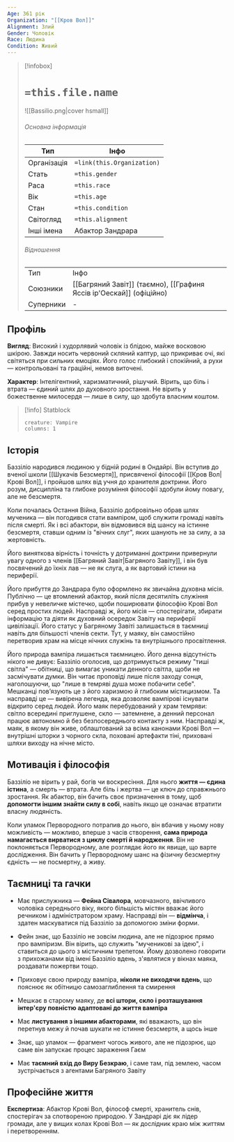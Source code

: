 ```yaml
---
Age: 361 рік
Organization: "[[Кров Вол]]"
Alignment: Злий
Gender: Чоловік
Race: Людина
Condition: Живий
---
```

> [!infobox]
> 
> # `=this.file.name`
> 
> ![[Bassilio.png|cover hsmall]]
> 
> ###### Основна інформація
> 
> |Тип|Інфо|
> |---|---|
> |Організація|`=link(this.Organization)`|
> |Стать|`=this.gender`|
> |Раса|`=this.race`|
> |Вік|`=this.age`|
> |Стан|`=this.condition`|
> |Світогляд|`=this.alignment`|
> |Інші імена|Абактор Зандрара|
> 
> ###### Відношення
> 
> |   |   |
> |---|---|
> |Тип|Інфо|
> |Союзники|[[Багряний Завіт]] (таємно), [[Графиня Яссів ір'Оескай]] (офіційно)|
> |Суперники|-|

## Профіль

**Вигляд**: Високий і худорлявий чоловік із блідою, майже восковою шкірою. Завжди носить червоний скляний каптур, що прикриває очі, які світяться при сильних емоціях. Його голос глибокий і спокійний, а рухи — контрольовані та граційні, немов виточені.

**Характер**: Інтелігентний, харизматичний, рішучий. Вірить, що біль і втрата — єдиний шлях до духовного зростання. Не вірить у божественне милосердя — лише в силу, що здобута власним коштом.

> [!info] Statblock
> 
> ```statblock 
> creature: Vampire
> columns: 1
> ```

## Історія

Баззіліо народився людиною у бідній родині в Ондайрі. Він вступив до вченої школи [[Шукачів Безсмертя]], присвяченої філософії [[Кров Вол|Крові Вол]], і пройшов шлях від учня до хранителя доктрини. Його розум, дисципліна та глибоке розуміння філософії здобули йому повагу, але не безсмертя.

Коли почалась Остання Війна, Баззіліо добровільно обрав шлях мученика — він погодився стати вампіром, щоб служити громаді навіть після смерті. Як і всі абактори, він відмовився від шансу на істинне безсмертя, ставши одним із "вічних слуг", яких шанують не за силу, а за жертовність.

Його виняткова вірність і точність у дотриманні доктрини привернули увагу одного з членів [[Багряний Завіт|Багряного Завіту]], і він був посвячений до їхніх лав — не як слуга, а як вартовий істини на периферії.

Його прибуття до Зандрара було оформлено як звичайна духовна місія. Публічно — це втомлений абактор, який після десятиліть служіння прибув у невеличке містечко, щоби поширювати філософію Крові Вол серед простих людей. Насправді ж, його місія — спостерігати, збирати інформацію та діяти як духовний осередок Завіту на периферії цивілізації. Його статус у Багряному Завіті залишається в таємниці навіть для більшості членів секти. Тут, у маяку, він самостійно перетворив храм на місце нічних служінь та внутрішнього просвітлення.

Його природа вампіра лишається таємницею. Його денна відсутність нікого не дивує: Баззіліо оголосив, що дотримується режиму "тиші світла" — обітниці, що вимагає уникати денного світла, щоби не засмічувати думки. Він читає проповіді лише після заходу сонця, наголошуючи, що "лише в темряві душа може побачити себе". Мешканці пов’язують це з його харизмою й глибоким містицизмом. Та насправді це — вивірена легенда, яка дозволяє вампірові існувати відкрито серед людей. Його маяк перебудований у храм темряви: світло всередині приглушене, скло — затемнене, а денний персонал працює автономно й без безпосереднього контакту з ним. Насправді ж, маяк, в якому він живе, облаштований за всіма канонами Крові Вол — внутрішні шторки з чорного скла, поховані артефакти тіні, приховані шляхи виходу на нічне місто.

## Мотивація і філософія

Баззіліо не вірить у рай, богів чи воскресіння. Для нього **життя — єдина істина**, а смерть — втрата. Але біль і жертва — це ключ до справжнього зростання. Як абактор, він бачить своє призначення в тому, щоб **допомогти іншим знайти силу в собі**, навіть якщо це означає втратити власну людяність.

Коли уламок Первородного потрапив до нього, він вбачив у ньому нову можливість — можливо, вперше з часів створення, **сама природа намагається вирватися з циклу смерті й народження**. Він не поклоняється Первородному, але розглядає його як явище, що варте дослідження. Він бачить у Первородному шанс на фізичну безсмертну єдність — не посмертну, а живу.

## Таємниці та гачки

- Має прислужника — **Фейна Сівалора**, мовчазного, ввічливого чоловіка середнього віку, якого більшість містян вважає його речником і адміністратором храму. Насправді він — **відмінча**, і здатен маскуватися під Баззіліо за допомогою зміни форми.
    
- Фейн знає, що Баззіліо не зовсім людина, але не підозрює прямо про вампіризм. Він вірить, що служить "мученикові за ідею", і ставиться до цього з містичним трепетом. Йому дозволено говорити з прихожанами від імені Баззіліо вдень, з'являтися у вікнах маяка, роздавати пожертви тощо.
    
- Приховує свою природу вампіра, **ніколи не виходячи вдень**, що пояснює як обітницю самозаглиблення та смирення
    
- Мешкає в старому маяку, де **всі штори, скло і розташування інтер'єру повністю адаптовані до життя вампіра**
    
- Має **листування з іншими абакторами**, які вважають, що він перетнув межу й почав шукати не істинне безсмертя, а щось інше
    
- Знає, що уламок — фрагмент чогось живого, але не підозрює, що саме він запускає процес зараження Гаєм
    
- Має **таємний вхід до Виру Безкраю**, і саме там, під землею, часом зустрічається з агентами Багряного Завіту
    

## Професійне життя

**Експертиза**: Абактор Крові Вол, філософ смерті, хранитель снів, спостерігач за спотвореною природою. У Зандрарі діє як лідер громади, але у вищих колах Крові Вол — як дослідник краю між життям і перетворенням.